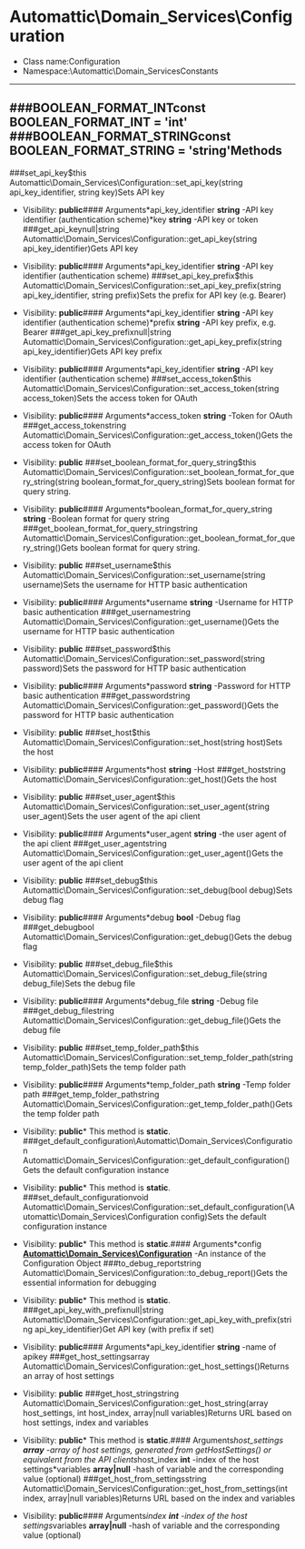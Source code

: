 Automattic\Domain_Services\Configuration
===============
* Class name:Configuration
* Namespace:\Automattic\Domain_ServicesConstants
----------
###BOOLEAN_FORMAT_INTconst BOOLEAN_FORMAT_INT = 'int'
###BOOLEAN_FORMAT_STRINGconst BOOLEAN_FORMAT_STRING = 'string'Methods
-------
###set_api_key$this Automattic\Domain_Services\Configuration::set_api_key(string api_key_identifier, string key)Sets API key



* Visibility: **public**#### Arguments*api_key_identifier **string** -API key identifier (authentication scheme)*key **string** -API key or token
###get_api_keynull|string Automattic\Domain_Services\Configuration::get_api_key(string api_key_identifier)Gets API key



* Visibility: **public**#### Arguments*api_key_identifier **string** -API key identifier (authentication scheme)
###set_api_key_prefix$this Automattic\Domain_Services\Configuration::set_api_key_prefix(string api_key_identifier, string prefix)Sets the prefix for API key (e.g. Bearer)



* Visibility: **public**#### Arguments*api_key_identifier **string** -API key identifier (authentication scheme)*prefix **string** -API key prefix, e.g. Bearer
###get_api_key_prefixnull|string Automattic\Domain_Services\Configuration::get_api_key_prefix(string api_key_identifier)Gets API key prefix



* Visibility: **public**#### Arguments*api_key_identifier **string** -API key identifier (authentication scheme)
###set_access_token$this Automattic\Domain_Services\Configuration::set_access_token(string access_token)Sets the access token for OAuth



* Visibility: **public**#### Arguments*access_token **string** -Token for OAuth
###get_access_tokenstring Automattic\Domain_Services\Configuration::get_access_token()Gets the access token for OAuth



* Visibility: **public**
###set_boolean_format_for_query_string$this Automattic\Domain_Services\Configuration::set_boolean_format_for_query_string(string boolean_format_for_query_string)Sets boolean format for query string.



* Visibility: **public**#### Arguments*boolean_format_for_query_string **string** -Boolean format for query string
###get_boolean_format_for_query_stringstring Automattic\Domain_Services\Configuration::get_boolean_format_for_query_string()Gets boolean format for query string.



* Visibility: **public**
###set_username$this Automattic\Domain_Services\Configuration::set_username(string username)Sets the username for HTTP basic authentication



* Visibility: **public**#### Arguments*username **string** -Username for HTTP basic authentication
###get_usernamestring Automattic\Domain_Services\Configuration::get_username()Gets the username for HTTP basic authentication



* Visibility: **public**
###set_password$this Automattic\Domain_Services\Configuration::set_password(string password)Sets the password for HTTP basic authentication



* Visibility: **public**#### Arguments*password **string** -Password for HTTP basic authentication
###get_passwordstring Automattic\Domain_Services\Configuration::get_password()Gets the password for HTTP basic authentication



* Visibility: **public**
###set_host$this Automattic\Domain_Services\Configuration::set_host(string host)Sets the host



* Visibility: **public**#### Arguments*host **string** -Host
###get_hoststring Automattic\Domain_Services\Configuration::get_host()Gets the host



* Visibility: **public**
###set_user_agent$this Automattic\Domain_Services\Configuration::set_user_agent(string user_agent)Sets the user agent of the api client



* Visibility: **public**#### Arguments*user_agent **string** -the user agent of the api client
###get_user_agentstring Automattic\Domain_Services\Configuration::get_user_agent()Gets the user agent of the api client



* Visibility: **public**
###set_debug$this Automattic\Domain_Services\Configuration::set_debug(bool debug)Sets debug flag



* Visibility: **public**#### Arguments*debug **bool** -Debug flag
###get_debugbool Automattic\Domain_Services\Configuration::get_debug()Gets the debug flag



* Visibility: **public**
###set_debug_file$this Automattic\Domain_Services\Configuration::set_debug_file(string debug_file)Sets the debug file



* Visibility: **public**#### Arguments*debug_file **string** -Debug file
###get_debug_filestring Automattic\Domain_Services\Configuration::get_debug_file()Gets the debug file



* Visibility: **public**
###set_temp_folder_path$this Automattic\Domain_Services\Configuration::set_temp_folder_path(string temp_folder_path)Sets the temp folder path



* Visibility: **public**#### Arguments*temp_folder_path **string** -Temp folder path
###get_temp_folder_pathstring Automattic\Domain_Services\Configuration::get_temp_folder_path()Gets the temp folder path



* Visibility: **public*** This method is **static**.
###get_default_configuration\Automattic\Domain_Services\Configuration Automattic\Domain_Services\Configuration::get_default_configuration()Gets the default configuration instance



* Visibility: **public*** This method is **static**.
###set_default_configurationvoid Automattic\Domain_Services\Configuration::set_default_configuration(\Automattic\Domain_Services\Configuration config)Sets the default configuration instance



* Visibility: **public*** This method is **static**.#### Arguments*config **[Automattic\Domain_Services\Configuration](Automattic-Domain_Services-Configuration.md)** -An instance of the Configuration Object
###to_debug_reportstring Automattic\Domain_Services\Configuration::to_debug_report()Gets the essential information for debugging



* Visibility: **public*** This method is **static**.
###get_api_key_with_prefixnull|string Automattic\Domain_Services\Configuration::get_api_key_with_prefix(string api_key_identifier)Get API key (with prefix if set)



* Visibility: **public**#### Arguments*api_key_identifier **string** -name of apikey
###get_host_settingsarray Automattic\Domain_Services\Configuration::get_host_settings()Returns an array of host settings



* Visibility: **public**
###get_host_stringstring Automattic\Domain_Services\Configuration::get_host_string(array host_settings, int host_index, array|null variables)Returns URL based on host settings, index and variables



* Visibility: **public*** This method is **static**.#### Arguments*host_settings **array** -array of host settings, generated from getHostSettings() or equivalent from the API clients*host_index **int** -index of the host settings*variables **array|null** -hash of variable and the corresponding value (optional)
###get_host_from_settingsstring Automattic\Domain_Services\Configuration::get_host_from_settings(int index, array|null variables)Returns URL based on the index and variables



* Visibility: **public**#### Arguments*index **int** -index of the host settings*variables **array|null** -hash of variable and the corresponding value (optional)